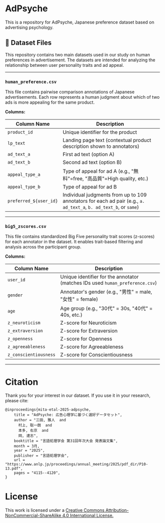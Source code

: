 # AdPsyche
This is a repository for AdPsyche, Japanese preference dataset based on advertising psychology.

## 📁 Dataset Files

This repository contains two main datasets used in our study on human preferences in advertisement. The datasets are intended for analyzing the relationship between user personality traits and ad appeal.

---

### `human_preference.csv`

This file contains pairwise comparison annotations of Japanese advertisements. Each row represents a human judgment about which of two ads is more appealing for the same product.

**Columns:**

| Column Name        | Description                                                                 |
|--------------------|-----------------------------------------------------------------------------|
| `product_id`       | Unique identifier for the product                                           |
| `lp_text`          | Landing page text (contextual product description shown to annotators)     |
| `ad_text_a`        | First ad text (option A)                                        |
| `ad_text_b`        | Second ad text (option B)                                       |
| `appeal_type_a`    | Type of appeal for ad A (e.g., "無料"=free, "高品質"=High quality, etc.)         |
| `appeal_type_b`    | Type of appeal for ad B                                                     |
| `preferred_${user_id}` | Individual judgments from up to 109 annotators for each ad pair (e.g., `a. ad_text_a`, `b. ad_text_b`, or `same`) |




---

### `big5_zscores.csv`

This file contains standardized Big Five personality trait scores (z-scores) for each annotator in the dataset. It enables trait-based filtering and analysis across the participant group.

**Columns:**

| Column Name           | Description                                                           |
|-----------------------|-----------------------------------------------------------------------|
| `user_id`             | Unique identifier for the annotator (matches IDs used `human_preference.csv`)     |
| `gender`              | Annotator's gender (e.g., "男性" = male, "女性" = female)             |
| `age`                 | Age group (e.g., "30代" = 30s, "40代" = 40s, etc.)                     |
| `z_neuroticism`       | Z-score for Neuroticism                                               |
| `z_extraversion`      | Z-score for Extraversion                                              |
| `z_openness`          | Z-score for Openness                                                  |
| `z_agreeableness`     | Z-score for Agreeableness                                             |
| `z_conscientiousness` | Z-score for Conscientiousness  





---




# Citation
Thank you for your interest in our dataset. If you use it in your research, please cite:

```
@inproceedings{mita-etal-2025-adpsyche,
    title = "AdPsyche: 広告心理学に基づく選好データセット",
    author = "三田, 雅人  and
      村上, 聡一朗  and
      本多, 右京  and
      岡, 達志",
    booktitle = "言語処理学会 第31回年次大会 発表論文集",
    month = 3月,
    year = "2025",
    publisher = "言語処理学会",
    url = "https://www.anlp.jp/proceedings/annual_meeting/2025/pdf_dir/P10-13.pdf",
    pages = "4115--4120",
}
```

# License
This work is licensed under a [Creative Commons Attribution-NonCommercial-ShareAlike 4.0 International License.](https://creativecommons.org/licenses/by-nc-sa/4.0/)
